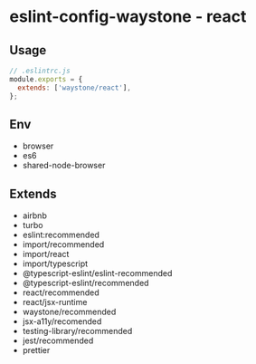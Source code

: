 # eslint-config-waystone - react

## Usage

```js
// .eslintrc.js
module.exports = {
  extends: ['waystone/react'],
};
```

## Env

- browser
- es6
- shared-node-browser

## Extends

- airbnb
- turbo
- eslint:recommended
- import/recommended
- import/react
- import/typescript
- @typescript-eslint/eslint-recommended
- @typescript-eslint/recommended
- react/recommended
- react/jsx-runtime
- waystone/recommended
- jsx-a11y/recomended
- testing-library/recommended
- jest/recommended
- prettier
